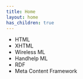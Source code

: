 ```yaml
---
title: Home
layout: home
has_children: true
---
```

+ HTML
+ XHTML
+ Wireless ML
+ Handhelp ML
+ RDF
+ Meta Content Framework
